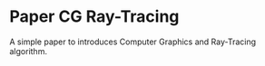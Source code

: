 Paper CG Ray-Tracing
====================

A simple paper to introduces Computer Graphics and Ray-Tracing algorithm.
